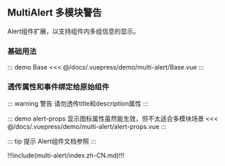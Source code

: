 ## MultiAlert 多模块警告

Alert组件扩展，以支持组件内多组信息的显示。

### 基础用法

::: demo Base
<<< @/docs/.vuepress/demo/multi-alert/Base.vue
:::

### 透传属性和事件绑定给原始组件
::: warning 警告
请勿透传title和description属性
:::

::: demo alert-props 显示图标属性虽然能生效，但不太适合多模块场景
<<< @/docs/.vuepress/demo/multi-alert/alert-props.vue
:::

::: tip 提示
Alert组件文档参照 <element-link component="Alert"></element-link>
:::


!!!include(multi-alert/index.zh-CN.md)!!!